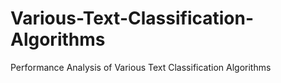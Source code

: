 # Various-Text-Classification-Algorithms
Performance Analysis of Various Text Classification Algorithms
